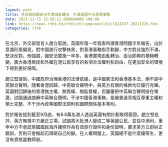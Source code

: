 ```yaml
---
layout: post
title: 外交部指國安法令港由亂轉治　不滿英國干涉香港事務
date: 2021-12-15 15:50:11.000000000 +08:00
link: https://news.rthk.hk/rthk/ch/component/k2/1624337-20211215.htm
categories: rthk
---
```


在北京，外交部發言人趙立堅說，英國年復一年發表所謂香港問題半年報告，出於意識形態偏見，對中國進行攻擊抹黑，對香港事務指手劃腳，中方對此強烈不滿，堅決反對。他強調，國安法實施一年多，香港實現由亂轉治、由治即興的積極轉變，廣大香港居民和外國在港公民享有的各項合法權利和自由，在更加安全的環境下得到更好保障。

趙立堅提到，中國政府治理香港的法律依據，是中國憲法和香港基本法，絕不是中英聯合聲明。隨著香港回歸，中英聯合聲明中，與英方有關的條款均已履行完畢。英國對回歸後的香港無主權、無質權、無監督權，但屢屢把中英聯合聲明掛在嘴邊，試圖通過曲解中英聯合聲明，干涉中國香港事務，是嚴重違背相互尊重主權和領土完整、不干涉內政等國際法原則和國際關係基本準則。

對於報告提到截至9月底，有8.8萬名港人透過英國有關計劃取得簽證。趙立堅批評，英方無視中方嚴正立場，試圖將大批港人變成二等英國公民，並從中漁利，重申中方不承認英國國民海外護照作為有效旅行證件和身份證明，要求英方立即糾正錯誤，否則只會搬起石頭砸自己的腳。在人權問題上，英國絕不是什麼優等生，更沒有資格當教師爺。
